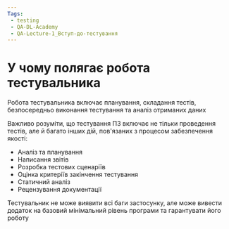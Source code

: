 ```yaml
---
Tags:
 - testing
 - QA-DL-Academy
 - QA-Lecture-1_Вступ-до-тестування
---
```

# У чому полягає робота тестувальника

Робота тестувальника включає планування, складання тестів, безпосередньо виконання тестування та аналіз отриманих даних

Важливо розуміти, що тестування ПЗ включає не тільки проведення тестів, але й багато інших дій, пов'язаних з процесом забезпечення якості:
- Аналіз та планування
- Написання звітів
- Розробка тестових сценаріїв
- Оцінка критеріїв закінчення тестування
- Статичний аналіз
- Рецензування документації

Тестувальник не може виявити всі баги застосунку, але може вивести додаток на базовий мінімальний рівень програми та гарантувати його роботу